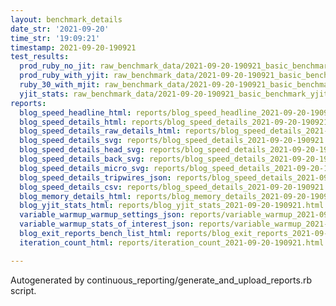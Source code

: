 ```yaml
---
layout: benchmark_details
date_str: '2021-09-20'
time_str: '19:09:21'
timestamp: 2021-09-20-190921
test_results:
  prod_ruby_no_jit: raw_benchmark_data/2021-09-20-190921_basic_benchmark_prod_ruby_no_jit.json
  prod_ruby_with_yjit: raw_benchmark_data/2021-09-20-190921_basic_benchmark_prod_ruby_with_yjit.json
  ruby_30_with_mjit: raw_benchmark_data/2021-09-20-190921_basic_benchmark_ruby_30_with_mjit.json
  yjit_stats: raw_benchmark_data/2021-09-20-190921_basic_benchmark_yjit_stats.json
reports:
  blog_speed_headline_html: reports/blog_speed_headline_2021-09-20-190921.html
  blog_speed_details_html: reports/blog_speed_details_2021-09-20-190921.html
  blog_speed_details_raw_details_html: reports/blog_speed_details_2021-09-20-190921.raw_details.html
  blog_speed_details_svg: reports/blog_speed_details_2021-09-20-190921.svg
  blog_speed_details_head_svg: reports/blog_speed_details_2021-09-20-190921.head.svg
  blog_speed_details_back_svg: reports/blog_speed_details_2021-09-20-190921.back.svg
  blog_speed_details_micro_svg: reports/blog_speed_details_2021-09-20-190921.micro.svg
  blog_speed_details_tripwires_json: reports/blog_speed_details_2021-09-20-190921.tripwires.json
  blog_speed_details_csv: reports/blog_speed_details_2021-09-20-190921.csv
  blog_memory_details_html: reports/blog_memory_details_2021-09-20-190921.html
  blog_yjit_stats_html: reports/blog_yjit_stats_2021-09-20-190921.html
  variable_warmup_warmup_settings_json: reports/variable_warmup_2021-09-20-190921.warmup_settings.json
  variable_warmup_stats_of_interest_json: reports/variable_warmup_2021-09-20-190921.stats_of_interest.json
  blog_exit_reports_bench_list_html: reports/blog_exit_reports_2021-09-20-190921.bench_list.html
  iteration_count_html: reports/iteration_count_2021-09-20-190921.html

---
```

Autogenerated by continuous_reporting/generate_and_upload_reports.rb script.
